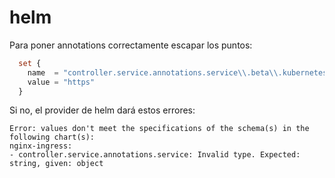 # helm

Para poner annotations correctamente escapar los puntos:

```terraform
  set {
    name  = "controller.service.annotations.service\\.beta\\.kubernetes\\.io/aws-load-balancer-ssl-ports"
    value = "https"
  }
```

Si no, el provider de helm dará estos errores:

```
Error: values don't meet the specifications of the schema(s) in the following chart(s):
nginx-ingress:
- controller.service.annotations.service: Invalid type. Expected: string, given: object
```
